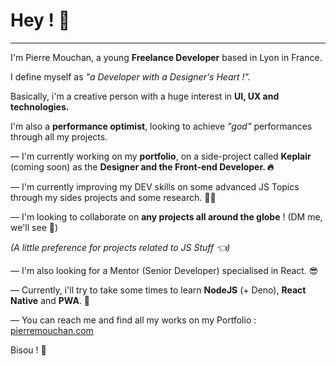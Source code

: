 # Hey ! 👋

---

I'm Pierre Mouchan, a young **Freelance Developer** based in Lyon in France.

I define myself as *"a Developer with a Designer's Heart !".*

Basically, i'm a creative person with a huge interest in **UI, UX and technologies.**

I'm also a **performance optimist**, looking to achieve *"god"* performances through all my projects.

— I'm currently working on my **portfolio**, on a side-project called **Keplair** (coming soon) as the **Designer and the Front-end Developer. 🔥**

— I'm currently improving my DEV skills on some advanced JS Topics through my sides projects and some research. 👨‍💻

— I'm looking to collaborate on **any projects all around the globe** ! (DM me, we'll see 🌚)

*(A little preference for projects related to JS Stuff 👈)*

— I'm also looking for a Mentor (Senior Developer) specialised in React. 😎

— Currently, i'll try to take some times to learn **NodeJS** (+ Deno), **React Native** and **PWA**. 🤙

— You can reach me and find all my works on my Portfolio : [pierremouchan.com](https://pierremouchan.com)

Bisou ! 👋
